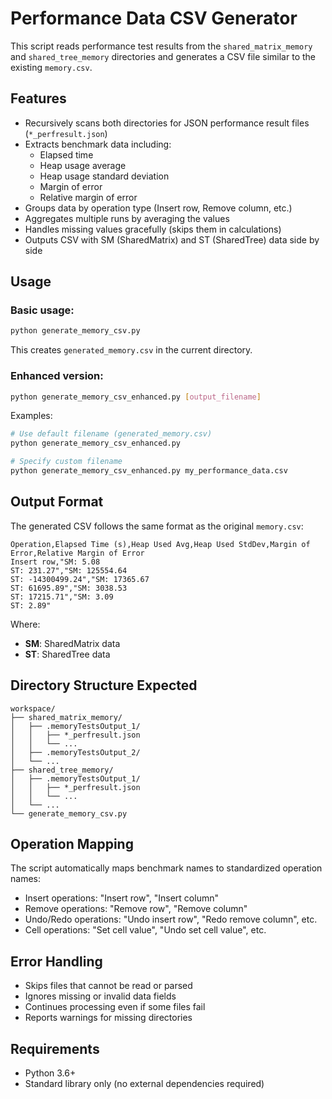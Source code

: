# Performance Data CSV Generator

This script reads performance test results from the `shared_matrix_memory` and `shared_tree_memory` directories and generates a CSV file similar to the existing `memory.csv`.

## Features

- Recursively scans both directories for JSON performance result files (`*_perfresult.json`)
- Extracts benchmark data including:
  - Elapsed time
  - Heap usage average
  - Heap usage standard deviation  
  - Margin of error
  - Relative margin of error
- Groups data by operation type (Insert row, Remove column, etc.)
- Aggregates multiple runs by averaging the values
- Handles missing values gracefully (skips them in calculations)
- Outputs CSV with SM (SharedMatrix) and ST (SharedTree) data side by side

## Usage

### Basic usage:
```bash
python generate_memory_csv.py
```
This creates `generated_memory.csv` in the current directory.

### Enhanced version:
```bash
python generate_memory_csv_enhanced.py [output_filename]
```

Examples:
```bash
# Use default filename (generated_memory.csv)
python generate_memory_csv_enhanced.py

# Specify custom filename
python generate_memory_csv_enhanced.py my_performance_data.csv
```

## Output Format

The generated CSV follows the same format as the original `memory.csv`:

```csv
Operation,Elapsed Time (s),Heap Used Avg,Heap Used StdDev,Margin of Error,Relative Margin of Error
Insert row,"SM: 5.08
ST: 231.27","SM: 125554.64
ST: -14300499.24","SM: 17365.67
ST: 61695.89","SM: 3038.53
ST: 17215.71","SM: 3.09
ST: 2.89"
```

Where:
- **SM**: SharedMatrix data
- **ST**: SharedTree data

## Directory Structure Expected

```
workspace/
├── shared_matrix_memory/
│   ├── .memoryTestsOutput_1/
│   │   ├── *_perfresult.json
│   │   └── ...
│   ├── .memoryTestsOutput_2/
│   └── ...
├── shared_tree_memory/
│   ├── .memoryTestsOutput_1/
│   │   ├── *_perfresult.json
│   │   └── ...
│   └── ...
└── generate_memory_csv.py
```

## Operation Mapping

The script automatically maps benchmark names to standardized operation names:

- Insert operations: "Insert row", "Insert column"
- Remove operations: "Remove row", "Remove column"  
- Undo/Redo operations: "Undo insert row", "Redo remove column", etc.
- Cell operations: "Set cell value", "Undo set cell value", etc.

## Error Handling

- Skips files that cannot be read or parsed
- Ignores missing or invalid data fields
- Continues processing even if some files fail
- Reports warnings for missing directories

## Requirements

- Python 3.6+
- Standard library only (no external dependencies required)
